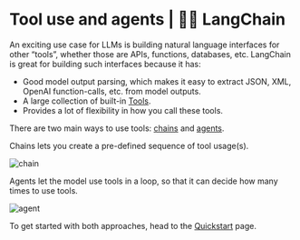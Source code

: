 # Tool use and agents | 🦜️🔗 LangChain
An exciting use case for LLMs is building natural language interfaces for other “tools”, whether those are APIs, functions, databases, etc. LangChain is great for building such interfaces because it has:

*   Good model output parsing, which makes it easy to extract JSON, XML, OpenAI function-calls, etc. from model outputs.
*   A large collection of built-in [Tools](https://python.langchain.com/docs/integrations/tools/).
*   Provides a lot of flexibility in how you call these tools.

There are two main ways to use tools: [chains](https://python.langchain.com/docs/modules/chains/) and [agents](https://python.langchain.com/docs/modules/agents/).

Chains lets you create a pre-defined sequence of tool usage(s).

![chain](https://python.langchain.com/assets/images/tool_chain-3571e7fbc481d648aff93a2630f812ab.svg)

Agents let the model use tools in a loop, so that it can decide how many times to use tools.

![agent](https://python.langchain.com/assets/images/tool_agent-d25fafc271da3ee950ac1fba59cdf490.svg)

To get started with both approaches, head to the [Quickstart](https://python.langchain.com/docs/use_cases/tool_use/quickstart/) page.